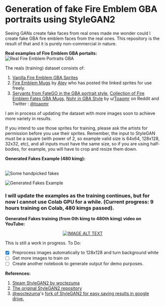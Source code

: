 # Generation of fake Fire Emblem GBA portraits using StyleGAN2
Seeing GANs create fake faces from real ones made me wonder could I create fake GBA fire emblem faces from the real ones. This repository is the result of that and it is purely non-commercial in nature.

**Real examples of Fire Emblem GBA portaits:**
![Real Fire Emblem Portraits GBA](https://raw.githubusercontent.com/mphirke/fire-emblem-fake-portaits-GBA/master/media/Reals_example.png)

The reals (training) dataset consists of:
1. [Vanilla Fire Emblem GBA Sprites](https://cdn.discordapp.com/attachments/206588291053649921/423956771845963786/p.png)
2. [Fire Emblem Mugs](https://www.deviantart.com/atey/art/Fire-Emblem-Mugs-216376087) by [Atey](https://www.deviantart.com/atey) who has posted the linked sprites for use freely.
3. [Servants from FateGO in the GBA portrait style](https://www.reddit.com/r/fireemblem/comments/c1c74a/servants_from_fatego_in_the_gba_portrait_style/), [Collection of Fire Emblem Fates GBA Mugs](https://www.reddit.com/r/fireemblem/comments/4b0ra9/collection_of_fire_emblem_fates_gba_mugs/), [Nohr in GBA Style](https://www.reddit.com/r/fireemblem/comments/3xmweg/nohr_in_gba_style/) by u/[Toaomr](https://www.reddit.com/user/Toaomr) on Reddit and Twitter : [@toaomr](https://twitter.com/toaomr)

I am in process of updating the dataset with more images soon to achieve more variety in results.


If you intend to use those sprites for training, please ask the artists for permission before you use their sprites. Remember, the input to StyleGAN must be a square (with power of 2, so example valid size is 64x64, 128x128, 32x32, etc), and all inputs must have the same size, so if you are using half-bodies, for example, you will have to crop and resize them down.

**Generated Fakes Example (480 kimg):** <br></br> 

![Some handpicked fakes](https://raw.githubusercontent.com/mphirke/fire-emblem-fake-portaits-GBA/master/media/fakes_example.png)


![Generated Fakes Example](https://raw.githubusercontent.com/mphirke/fire-emblem-fake-portaits-GBA/master/media/fakes0469_example.png)

### I will update the examples as the training continues, but for now I cannot use Colab GPU for a while. (Current progress: 9 hours training on Colab, 480 kimgs passed). 


**Generated Fakes training (from 0th kimg to 480th kimg) video on YouTube:**  

<div align="center">
  <a href="https://www.youtube.com/watch?v=mLYMi5cOCaw"><img src="https://www.dropbox.com/s/j4fvh1rxqtjcr3y/FE_video_thumbnail.png?raw=1" alt="IMAGE ALT TEXT"></a>
</div>

This is still a work in progress.
To Do:

 - [x] Preprocess images automatically to 128x128 and turn background white
 - [ ] Get more images to train on
 - [ ] Create another notebook to generate output for demo purposes.

**References:**

 1. [Steam StyleGAN2 by woctezuma](https://github.com/woctezuma/steam-stylegan2)
 2. [The original StyleGAN2 repository](https://github.com/NVlabs/stylegan2)
 3. [@woctezuma](https://github.com/woctezuma)'s [fork of StyleGAN2 for easy saving results in google drive.](https://github.com/woctezuma/stylegan2)

